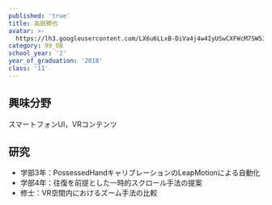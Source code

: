 ```yaml
---
published: 'true'
title: 高田勝也
avatar: >-
  https://lh3.googleusercontent.com/LX6u6LLxB-DiVa4j4w4IyUSwCXFWcM7SW53mwYQp-Je75MwYCFlTdGfhD3bJsykojZ35x1ZmRAcTq8l2UDaKpHe8J9yM2rlC8tiOE9SVY_AyMuxfzeIFuLGNGP1A68eyexftQEdboURfrzi_qJktnYovw1s4H8m8Zfn1f1TGvkKGoKhy3HxvxU07W0EKjtDDISCUGFtPwv2TfKCSz1UYGAFwlkklqCErQJSwGdF4YxTZJjMmiiWKdNgeqy9f4wCezNo24Npd89O6mMRkPFoaEmPj1HMYTWchqZRFqLB1y10moTkJ8pSA5yfJhXxdvf82ODQR1SkcAg0mzgiGi8r693kOtrRp9NraZFmYGp6DwQVfHMVT_bHQb9ZpdJoj4qvlosUX4gSE8XHmsRiknpd740XbaUGn53luz5NpRx2-vjeLC4Urruv21sWo83vv2r0GWF-cjFqeyAmN4UWfcIExRLXzHRg4K0AxHSiLHptyhc2U6qvmbWhhb4dGamPnuKkPchaRG8l2giWCf-3WetIfDgOXvnsjUYgHzFwBm7Zmk4Og5ZVU8Us-xGzUuvt5SBYQkDewkb0oqi1i5XHzNUTz3jmXRYkdqFwHvvzj4Gs0iD1YWeNRPx3maA=p-s300
category: 99_OB
school_year: '2'
year_of_graduation: '2018'
class: '11'
---
```

## 興味分野

スマートフォンUI，VRコンテンツ

## 研究

* 学部3年：PossessedHandキャリブレーションのLeapMotionによる自動化
* 学部4年：往復を前提とした一時的スクロール手法の提案
* 修士：VR空間内におけるズーム手法の比較
